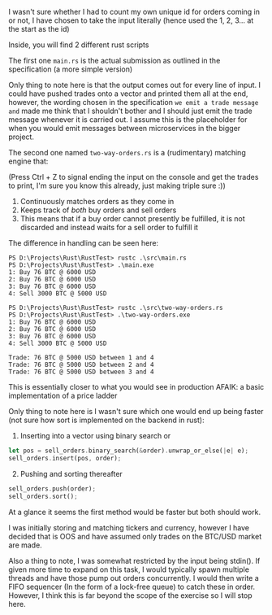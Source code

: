 
I wasn't sure whether I had to count my own unique id for orders coming in or not, I have chosen to take the input literally (hence used the 1, 2, 3... at the start as the id)

Inside, you will find 2 different rust scripts

The first one ```main.rs``` is the actual submission as outlined in the specification (a more simple version)

Only thing to note here is that the output comes out for every line of input. I could have pushed trades onto a vector and printed them all at the end, however, the wording chosen in the specification ```we emit a trade message and``` made me think that I shouldn't bother and I should just emit the trade message whenever it is carried out. I assume this is the placeholder for when you would emit messages between microservices in the bigger project.

The second one named ```two-way-orders.rs``` is a (rudimentary) matching engine that:

(Press Ctrl + Z to signal ending the input on the console and get the trades to print, I'm sure you know this already, just making triple sure :))

1. Continuously matches orders as they come in
2. Keeps track of *both* buy orders and sell orders 
3. This means that if a buy order cannot presently be fulfilled, it is not discarded and instead waits for a sell order to fulfill it

The difference in handling can be seen here:
```
PS D:\Projects\Rust\RustTest> rustc .\src\main.rs
PS D:\Projects\Rust\RustTest> .\main.exe
1: Buy 76 BTC @ 6000 USD
2: Buy 76 BTC @ 6000 USD
3: Buy 76 BTC @ 6000 USD
4: Sell 3000 BTC @ 5000 USD

PS D:\Projects\Rust\RustTest> rustc .\src\two-way-orders.rs
PS D:\Projects\Rust\RustTest> .\two-way-orders.exe
1: Buy 76 BTC @ 6000 USD
2: Buy 76 BTC @ 6000 USD
3: Buy 76 BTC @ 6000 USD
4: Sell 3000 BTC @ 5000 USD

Trade: 76 BTC @ 5000 USD between 1 and 4
Trade: 76 BTC @ 5000 USD between 2 and 4
Trade: 76 BTC @ 5000 USD between 3 and 4
```

This is essentially closer to what you would see in production AFAIK: a basic implementation of a price ladder

Only thing to note here is I wasn't sure which one would end up being faster (not sure how sort is implemented on the backend in rust): 

1. Inserting into a vector using binary search or
```rust
let pos = sell_orders.binary_search(&order).unwrap_or_else(|e| e);
sell_orders.insert(pos, order);
```

2. Pushing and sorting thereafter
```rust
sell_orders.push(order);
sell_orders.sort();
```

At a glance it seems the first method would be faster but both should work.

I was initially storing and matching tickers and currency, however I have decided that is OOS and have assumed only trades on the BTC/USD market are made.

Also a thing to note, I was somewhat restricted by the input being stdin(). If given more time to expand on this task, I would typically spawn multiple threads and have those pump out orders concurrently. I would then write a FIFO sequencer (In the form of a lock-free queue) to catch these in order. However, I think this is far beyond the scope of the exercise so I will stop here.